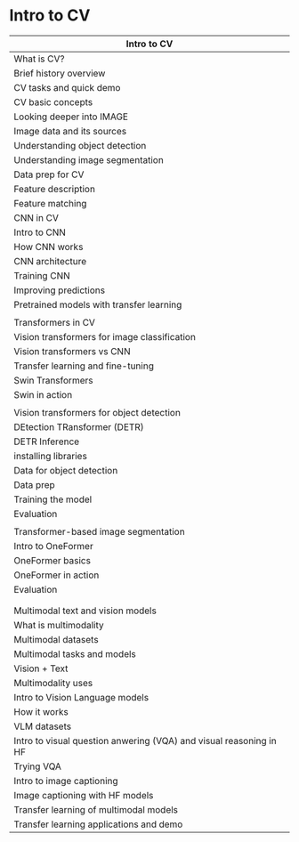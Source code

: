 # Intro to CV

| Intro to CV                                                        |
| ------------------------------------------------------------------ |
| What is CV?                                                        |
| Brief history overview                                             |
| CV tasks and quick demo                                            |
| CV basic concepts                                                  |
| Looking deeper into IMAGE                                          |
| Image data and its sources                                         |
| Understanding object detection                                     |
| Understanding image segmentation                                   |
| Data prep for CV                                                   |
| Feature description                                                |
| Feature matching                                                   |
| CNN in CV                                                          |
| Intro to CNN                                                       |
| How CNN works                                                      |
| CNN architecture                                                   |
| Training CNN                                                       |
| Improving predictions                                              |
| Pretrained models with transfer learning                           |
|                                                                    |
| Transformers in CV                                                 |
| Vision transformers for image classification                       |
| Vision transformers vs CNN                                         |
| Transfer learning and fine-tuning                                  |
| Swin Transformers                                                  |
| Swin in action                                                     |
|                                                                    |
| Vision transformers for object detection                           |
| DEtection TRansformer (DETR)                                       |
| DETR Inference                                                     |
| installing libraries                                               |
| Data for object detection                                          |
| Data prep                                                          |
| Training the model                                                 |
| Evaluation                                                         |
|                                                                    |
| Transformer-based image segmentation                               |
| Intro to OneFormer                                                 |
| OneFormer basics                                                   |
| OneFormer in action                                                |
| Evaluation                                                         |
|                                                                    |
|                                                                    |
| Multimodal text and vision models                                  |
| What is multimodality                                              |
| Multimodal datasets                                                |
| Multimodal tasks and models                                        |
| Vision + Text                                                      |
| Multimodality uses                                                 |
| Intro to Vision Language models                                    |
| How it works                                                       |
| VLM datasets                                                       |
| Intro to visual question anwering (VQA) and visual reasoning in HF |
| Trying VQA                                                         |
| Intro to image captioning                                          |
| Image captioning with HF models                                    |
| Transfer learning of multimodal models                             |
| Transfer learning applications and demo                            |
